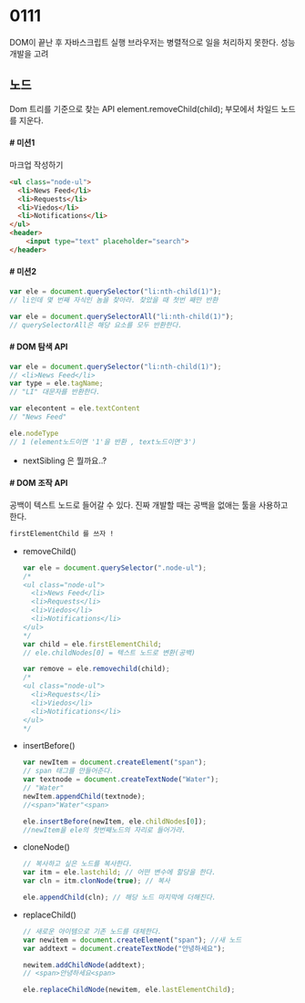# 0111
DOM이 끝난 후 자바스크립트 실행 
브라우저는 병렬적으로 일을 처리하지 못한다. 
성능개발을 고려 

## 노드 
Dom 트리를 기준으로 찾는 API 
element.removeChild(child);
부모에서 차일드 노드를 지운다. 
#### # 미션1

마크업 작성하기 
```html
<ul class="node-ul">
  <li>News Feed</li>
  <li>Requests</li>
  <li>Viedos</li>
  <li>Notifications</li>
</ul> 
<header>
    <input type="text" placeholder="search">
</header>
```

#### # 미션2

```javascript
var ele = document.querySelector("li:nth-child(1)");
// li인데 몇 번째 자식인 놈을 찾아라. 찾았을 때 첫번 째만 반환

var ele = document.querySelectorAll("li:nth-child(1)");
// querySelectorAll은 해당 요소를 모두 반환한다.
```

#### # DOM  탐색 API

```javascript
var ele = document.querySelector("li:nth-child(1)");
// <li>News Feed</li>
var type = ele.tagName;
// "LI" 대문자를 반환한다.

var elecontent = ele.textContent
// "News Feed"

ele.nodeType 
// 1 (element노드이면 '1'을 반환 , text노드이면'3')

```

- nextSibling 은 뭘까요..?

#### # DOM 조작 API

공백이 텍스트 노드로 들어갈 수 있다. 
진짜 개발할 때는 공백을 없애는 툴을 사용하고 한다. 

```html
firstElementChild 를 쓰자 ! 
```

- removeChild()

  ```javascript
  var ele = document.querySelector(".node-ul");
  /*
  <ul class="node-ul">
    <li>News Feed</li>
    <li>Requests</li>
    <li>Viedos</li>
    <li>Notifications</li>
  </ul>
  */
  var child = ele.firstElementChild;
  // ele.childNodes[0] = 텍스트 노드로 변환(공백)

  var remove = ele.removechild(child);
  /*
  <ul class="node-ul">
    <li>Requests</li>
    <li>Viedos</li>
    <li>Notifications</li>
  </ul>
  */
  ```

- insertBefore()

  ```Javascript
  var newItem = document.createElement("span");
  // span 태그를 만들어준다.
  var textnode = document.createTextNode("Water");
  // "Water"
  newItem.appendChild(textnode);
  //<span>"Water"<span>

  ele.insertBefore(newItem, ele.childNodes[0]);
  //newItem을 ele의 첫번째노드의 자리로 들어가라.
  ```

- cloneNode()

  ```javascript
  // 복사하고 싶은 노드를 복사한다.
  var itm = ele.lastchild; // 어떤 변수에 할당을 한다.
  var cln = itm.clonNode(true); // 복사 

  ele.appendChild(cln); // 해당 노드 마지막에 더해진다.
  ```

- replaceChild()

  ```javascript
  // 새로운 아이템으로 기존 노드를 대체한다.
  var newitem = document.createElement("span"); //새 노드
  var addtext = document.createTextNode("안녕하세요");

  newitem.addChildNode(addtext);
  // <span>안녕하세요<span>

  ele.replaceChildNode(newitem, ele.lastElementChild);
  ```

  ​